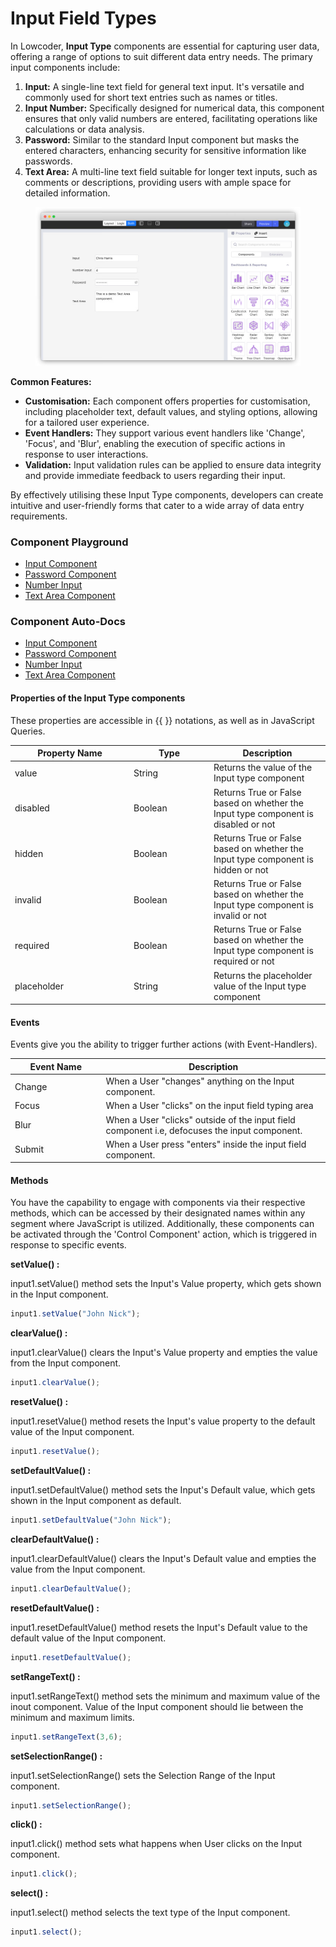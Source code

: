 # Input Field Types

In Lowcoder, **Input Type** components are essential for capturing user data, offering a range of options to suit different data entry needs. The primary input components include:

1. **Input:** A single-line text field for general text input. It's versatile and commonly used for short text entries such as names or titles.
2. **Input Number:** Specifically designed for numerical data, this component ensures that only valid numbers are entered, facilitating operations like calculations or data analysis.
3. **Password:** Similar to the standard Input component but masks the entered characters, enhancing security for sensitive information like passwords.
4. **Text Area:** A multi-line text field suitable for longer text inputs, such as comments or descriptions, providing users with ample space for detailed information.

<figure><img src="../../../../.gitbook/assets/image (10).png" alt=""><figcaption></figcaption></figure>

**Common Features:**

* **Customisation:** Each component offers properties for customisation, including placeholder text, default values, and styling options, allowing for a tailored user experience.
* **Event Handlers:** They support various event handlers like 'Change', 'Focus', and 'Blur', enabling the execution of specific actions in response to user interactions.
* **Validation:** Input validation rules can be applied to ensure data integrity and provide immediate feedback to users regarding their input.

By effectively utilising these Input Type components, developers can create intuitive and user-friendly forms that cater to a wide array of data entry requirements.

### Component Playground

* [Input Component](https://app.lowcoder.cloud/playground/input/1)
* [Password Component](https://app.lowcoder.cloud/playground/password/1)
* [Number Input](https://app.lowcoder.cloud/playground/textArea/1)
* [Text Area Component](https://app.lowcoder.cloud/components/textArea)

### Component Auto-Docs

* [Input Component](https://app.lowcoder.cloud/components/input)
* [Password Component](https://app.lowcoder.cloud/components/password)
* [Number Input](https://app.lowcoder.cloud/components/numberInput)
* [Text Area Component](https://app.lowcoder.cloud/components/textArea)

#### Properties of the Input Type components <a href="#properties-of-the-table" id="properties-of-the-table"></a>

These properties are accessible in \{{ \}} notations, as well as in JavaScript Queries.

<table><thead><tr><th width="175.97265625">Property Name</th><th width="114.05859375">Type</th><th>Description</th></tr></thead><tbody><tr><td>value</td><td>String</td><td>Returns the value of the Input type component</td></tr><tr><td>disabled</td><td>Boolean</td><td>Returns True or False based on whether the Input type component is disabled or not</td></tr><tr><td>hidden</td><td>Boolean</td><td>Returns True or False based on whether the Input type component is hidden or not</td></tr><tr><td>invalid</td><td>Boolean</td><td>Returns True or False based on whether the Input type component is invalid or not</td></tr><tr><td>required</td><td>Boolean</td><td>Returns True or False based on whether the Input type component is required or not</td></tr><tr><td>placeholder</td><td>String</td><td>Returns the placeholder value of the Input type component</td></tr></tbody></table>

#### Events <a href="#events" id="events"></a>

Events give you the ability to trigger further actions (with Event-Handlers).

<table><thead><tr><th width="166.04296875">Event Name</th><th width="458.8515625">Description</th></tr></thead><tbody><tr><td>Change</td><td>When a User "changes" anything on the Input component.</td></tr><tr><td>Focus</td><td>When a User "clicks" on the input field typing area</td></tr><tr><td>Blur</td><td>When a User "clicks" outside of the input field component i.e, defocuses the input component.</td></tr><tr><td>Submit</td><td>When a User press "enters" inside the input field component.</td></tr></tbody></table>

#### Methods <a href="#methods" id="methods"></a>

You have the capability to engage with components via their respective methods, which can be accessed by their designated names within any segment where JavaScript is utilized. Additionally, these components can be activated through the 'Control Component' action, which is triggered in response to specific events.

**setValue() :**&#x20;

input1.setValue() method sets the Input's Value property, which gets shown in the Input component.

```javascript
input1.setValue("John Nick");
```

**clearValue() :**&#x20;

input1.clearValue() clears the Input's Value property and empties the value from the Input component.

```javascript
input1.clearValue();
```

**resetValue() :**&#x20;

input1.resetValue()  method resets the Input's value property to the default value of the Input component.

```javascript
input1.resetValue();
```

**setDefaultValue() :**&#x20;

input1.setDefaultValue() method sets the Input's Default value, which gets shown in the Input component as default.

```javascript
input1.setDefaultValue("John Nick");
```

**clearDefaultValue() :**&#x20;

input1.clearDefaultValue() clears the Input's Default value and empties the value from the Input component.

```javascript
input1.clearDefaultValue();
```

**resetDefaultValue() :**&#x20;

input1.resetDefaultValue()  method resets the Input's Default value to the default value of the Input component.

```javascript
input1.resetDefaultValue();
```

**setRangeText() :**&#x20;

input1.setRangeText() method sets the minimum and maximum value of the inout component. Value of the Input component should lie between the minimum and maximum limits.

```javascript
input1.setRangeText(3,6);
```

**setSelectionRange() :**&#x20;

input1.setSelectionRange() sets the Selection Range of the Input component.

```javascript
input1.setSelectionRange();
```

**click() :**&#x20;

input1.click()  method sets what happens when User clicks on the Input component.

```javascript
input1.click();
```

**select() :**&#x20;

input1.select()  method selects the text type of the Input component.

```javascript
input1.select();
```
